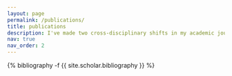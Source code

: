 ```yaml
---
layout: page
permalink: /publications/
title: publications
description: I've made two cross-disciplinary shifts in my academic journey. The first was from Management Science to Computer Science, and the second was from Computer Science to the application of Cell Biology. Each transition required considerable time and effort to start from scratch. However, I've managed to accumulate substantial knowledge in these fields, and my research papers are now well on their way.
nav: true
nav_order: 2
---
```

<!-- _pages/publications.md -->
<div class="publications">

{% bibliography -f {{ site.scholar.bibliography }} %}

</div>
